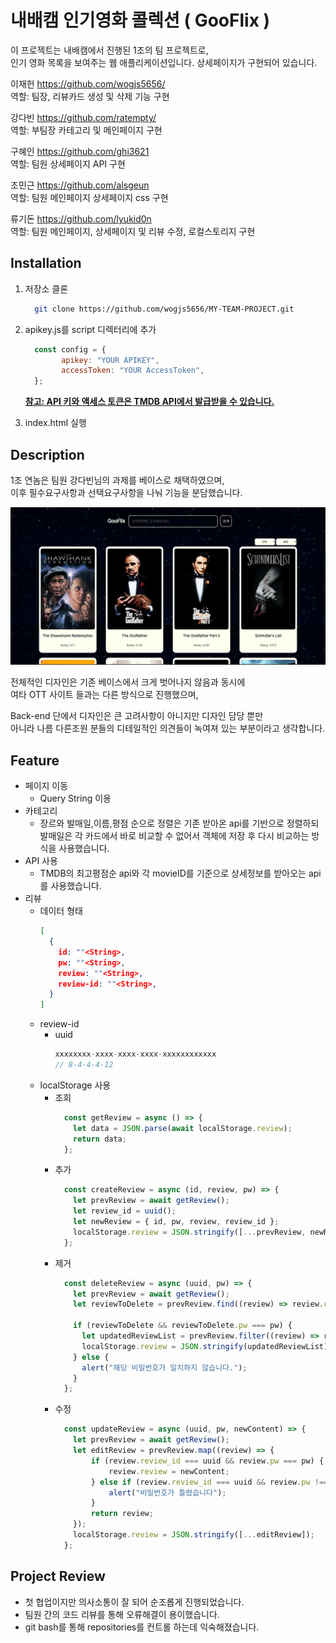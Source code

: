 # 내배캠 인기영화 콜렉션 ( GooFlix )

이 프로젝트는 내배캠에서 진행된 1조의 팀 프로젝트로,   
인기 영화 목록을 보여주는 웹 애플리케이션입니다. 상세페이지가 구현되어 있습니다.

이재헌 https://github.com/wogjs5656/  
역할: 팀장, 리뷰카드 생성 및 삭제 기능 구현  

강다빈 https://github.com/ratempty/  
역할: 부팀장 카테고리 및 메인페이지 구현  

구혜인 https://github.com/ghi3621  
역할: 팀원 상세페이지 API 구현  

조민근 https://github.com/alsgeun  
역할: 팀원 메인페이지 상세페이지 css 구현  

류기돈 https://github.com/lyukid0n  
역할: 팀원 메인페이지, 상세페이지 및 리뷰 수정, 로컬스토리지 구현  

## Installation

1. 저장소 클론
    ```bash
      git clone https://github.com/wogjs5656/MY-TEAM-PROJECT.git
    ```

2. apikey.js를 script 디렉터리에 추가
    ```js
      const config = {
            apikey: "YOUR APIKEY",
            accessToken: "YOUR AccessToken",
      };
    ```
    <u>**참고: API 키와 액세스 토큰은 TMDB API에서 발급받을 수 있습니다.**</u>

3. index.html  실행

## Description

1조 연놈은 팀원 강다빈님의 과제를 베이스로 채택하였으며,  
이후 필수요구사항과 선택요구사항을 나눠 기능을 분담했습니다.

![Alt text](image.png)

전체적인 디자인은 기존 베이스에서 크게 벗어나지 않음과 동시에  
여타 OTT 사이트 들과는 다른 방식으로 진행했으며,  

Back-end 단에서 디자인은 큰 고려사항이 아니지만 디자인 담당 뿐만  
아니라 나름 다른조원 분들의 디테일적인 의견들이 녹여져 있는 부분이라고 생각합니다.
## Feature
  - 페이지 이동
    - Query String 이용
  - 카테고리
    - 장르와 발매일,이름,평점 순으로 정렬은 기존 받아온 api를 기반으로 정렬하되 발매일은 각 카드에서 바로 비교할 수 없어서 객체에 저장 후 다시 비교하는 방식을 사용했습니다.
  - API 사용
    - TMDB의 최고평점순 api와 각 movieID를 기준으로 상세정보를 받아오는 api를 사용했습니다.
  - 리뷰
    - 데이터 형태
      ```json
      [
        {
          id: ""<String>,
          pw: ""<String>,
          review: ""<String>,
          review-id: ""<String>,
        }
      ]
      ```
    - review-id
      - uuid
        ```js
        xxxxxxxx-xxxx-xxxx-xxxx-xxxxxxxxxxxx 
        // 8-4-4-4-12
        ```
    - localStorage 사용
      - 조회
        ```js
          const getReview = async () => {
            let data = JSON.parse(await localStorage.review);
            return data;
          };
        ```
      - 추가
        ```js
          const createReview = async (id, review, pw) => {
            let prevReview = await getReview();
            let review_id = uuid();
            let newReview = { id, pw, review, review_id };
            localStorage.review = JSON.stringify([...prevReview, newReview]);
          };
        ```
      - 제거
        ```js
          const deleteReview = async (uuid, pw) => {
            let prevReview = await getReview();
            let reviewToDelete = prevReview.find((review) => review.review_id === uuid);

            if (reviewToDelete && reviewToDelete.pw === pw) {
              let updatedReviewList = prevReview.filter((review) => review.review_id !== uuid);
              localStorage.review = JSON.stringify(updatedReviewList);
            } else {
              alert("해당 비밀번호가 일치하지 않습니다.");
            }
          };
        ```
      - 수정
        ```js
          const updateReview = async (uuid, pw, newContent) => {
            let prevReview = await getReview();
            let editReview = prevReview.map((review) => {
                if (review.review_id === uuid && review.pw === pw) {
                    review.review = newContent;
                } else if (review.review_id === uuid && review.pw !== pw) {
                    alert("비밀번호가 틀렸습니다");
                }
                return review;
            });
            localStorage.review = JSON.stringify([...editReview]);
          };
        ```

## Project Review
- 첫 협업이지만 의사소통이 잘 되어 순조롭게 진행되었습니다.
- 팀원 간의 코드 리뷰를 통해 오류해결이 용이했습니다.
- git bash를 통해 repositories를 컨트롤 하는데 익숙해졌습니다.
